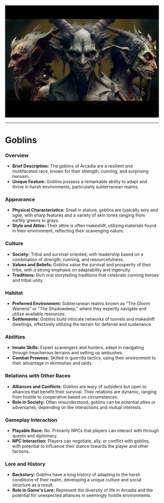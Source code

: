 ![1702809953561](image/Goblins/1702809953561.png)

---

# Goblins

### Overview

- **Brief Description:** The goblins of Arcadia are a resilient and multifaceted race, known for their strength, cunning, and surprising heroism.
- **Unique Feature:** Goblins possess a remarkable ability to adapt and thrive in harsh environments, particularly subterranean realms.

### Appearance

- **Physical Characteristics:** Small in stature, goblins are typically wiry and agile, with sharp features and a variety of skin tones ranging from earthy greens to grays.
- **Style and Attire:** Their attire is often makeshift, utilizing materials found in their environment, reflecting their scavenging nature.

### Culture

- **Society:** Tribal and survival-oriented, with leadership based on a combination of strength, cunning, and resourcefulness.
- **Values and Beliefs:** Goblins value the survival and prosperity of their tribe, with a strong emphasis on adaptability and ingenuity.
- **Traditions:** Rich oral storytelling traditions that celebrate cunning heroes and tribal unity.

### Habitat

- **Preferred Environment:** Subterranean realms known as "The Gloom Warrens" or "The Shadowdeep," where they expertly navigate and utilize available resources.
- **Settlements:** Goblins build intricate networks of tunnels and makeshift dwellings, effectively utilizing the terrain for defense and sustenance.

### Abilities

- **Innate Skills:** Expert scavengers and hunters, adept in navigating through treacherous terrains and setting up ambushes.
- **Combat Prowess:** Skilled in guerrilla tactics, using their environment to their advantage in skirmishes and raids.

### Relations with Other Races

- **Alliances and Conflicts:** Goblins are wary of outsiders but open to alliances that benefit their survival. Their relations are dynamic, ranging from hostile to cooperative based on circumstances.
- **Role in Society:** Often misunderstood, goblins can be potential allies or adversaries, depending on the interactions and mutual interests.

### Gameplay Interaction

- **Playable Race:** No. Primarily NPCs that players can interact with through quests and diplomacy.
- **NPC Interaction:** Players can negotiate, ally, or conflict with goblins, with potential to influence their stance towards the player and other factions.

### Lore and History

- **Backstory:** Goblins have a long history of adapting to the harsh conditions of their realm, developing a unique culture and social structure as a result.
- **Role in Game's Lore:** Represent the diversity of life in Arcadia and the potential for unexpected alliances in seemingly hostile environments.
